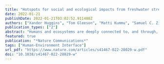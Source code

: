```yaml
---
title: "Hotspots for social and ecological impacts from freshwater stress and storage loss"
date: 2022-01-21
publishDate: 2022-01-21T03:02:52.911408Z
authors: ["Xander Huggins", "Tom Gleeson", "Matti Kummu", "Samuel C. Zipper", "Yoshihide Wada", "Tara J. Troy", "James S. Famiglietti"]
publication_types: ["2"]
abstract: "Humans and ecosystems are deeply connected to, and through, the hydrological cycle. However, impacts of hydrological change on social and ecological systems are infrequently evaluated together at the global scale. Here, we focus on the potential for social and ecological impacts from freshwater stress and storage loss. We find basins with existing freshwater stress are drying (losing storage) disproportionately, exacerbating the challenges facing the water stressed versus non-stressed basins of the world. We map the global gradient in social-ecological vulnerability to freshwater stress and storage loss and identify hotspot basins for prioritization (n = 168). These most-vulnerable basins encompass over 1.5 billion people, 17% of global food crop production, 13% of global gross domestic product, and hundreds of significant wetlands. There are thus substantial social and ecological benefits to reducing vulnerability in hotspot basins, which can be achieved through hydro-diplomacy, social adaptive capacity building, and integrated water resources management practices."
featured: true
publication: "*Nature Communications*"
tags: ["Human-Environment Interface"]
url_pdf: "https://www.nature.com/articles/s41467-022-28029-w.pdf"
doi: "10.1038/s41467-022-28029-w"
---
```


